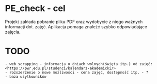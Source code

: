 # PE_check - cel

Projekt zakłada pobranie pliku PDF oraz wydobycie z niego ważnych informacji dot. zajęć. Aplikacja pomaga znależć szybko odpowiadające zajęcia.

# TODO
    - web scrapping - informacja o dniach wolnych(święta itp.) od zajęć: 
    <https://pwr.edu.pl/studenci/kalendarz-akademicki/>
    - rozszerzenie o nowe możliwości - cena zajęć, dostępność itp. - ?
    - baza użytkowników